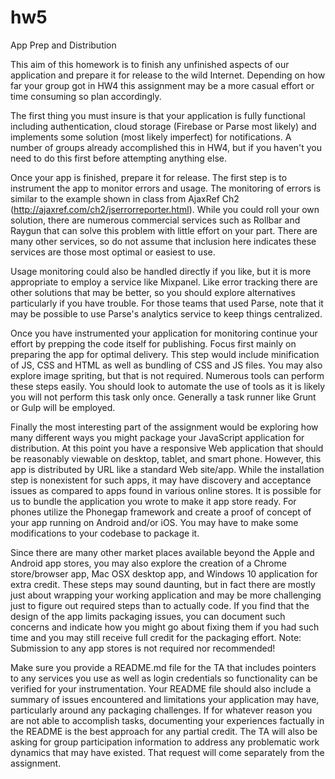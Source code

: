 # hw5
App Prep and Distribution

This aim of this homework is to finish any unfinished aspects of our application and prepare it for release to the wild Internet. Depending on how far your group got in HW4 this assignment may be a more casual effort or time consuming so plan accordingly.

The first thing you must insure is that your application is fully functional including authentication, cloud storage (Firebase or Parse most likely) and implements some solution (most likely imperfect) for notifications. A number of groups already accomplished this in HW4, but if you haven't you need to do this first before attempting anything else.

Once your app is finished, prepare it for release. The first step is to instrument the app to monitor errors and usage. The monitoring of errors is similar to the example shown in class from AjaxRef Ch2 (http://ajaxref.com/ch2/jserrorreporter.html). While you could roll your own solution, there are numerous commercial services such as Rollbar and Raygun that can solve this problem with little effort on your part. There are many other services, so do not assume that inclusion here indicates these services are those most optimal or easiest to use.

Usage monitoring could also be handled directly if you like, but it is more appropriate to employ a service like Mixpanel. Like error tracking there are other solutions that may be better, so you should explore alternatives particularly if you have trouble. For those teams that used Parse, note that it may be possible to use Parse's analytics service to keep things centralized.

Once you have instrumented your application for monitoring continue your effort by prepping the code itself for publishing. Focus first mainly on preparing the app for optimal delivery. This step would include minification of JS, CSS and HTML as well as bundling of CSS and JS files. You may also explore image spriting, but that is not required. Numerous tools can perform these steps easily. You should look to automate the use of tools as it is likely you will not perform this task only once. Generally a task runner like Grunt or Gulp will be employed.

Finally the most interesting part of the assignment would be exploring how many different ways you might package your JavaScript application for distribution. At this point you have a responsive Web application that should be reasonably viewable on desktop, tablet, and smart phone. However, this app is distributed by URL like a standard Web site/app. While the installation step is nonexistent for such apps, it may have discovery and acceptance issues as compared to apps found in various online stores. It is possible for us to bundle the application you wrote to make it app store ready. For phones utilize the Phonegap framework and create a proof of concept of your app running on Android and/or iOS. You may have to make some modifications to your codebase to package it.

Since there are many other market places available beyond the Apple and Android app stores, you may also explore the creation of a Chrome store/browser app, Mac OSX desktop app, and Windows 10 application for extra credit. These steps may sound daunting, but in fact there are mostly just about wrapping your working application and may be more challenging just to figure out required steps than to actually code. If you find that the design of the app limits packaging issues, you can document such concerns and indicate how you might go about fixing them if you had such time and you may still receive full credit for the packaging effort. Note: Submission to any app stores is not required nor recommended!

Make sure you provide a README.md file for the TA that includes pointers to any services you use as well as login credentials so functionality can be verified for your instrumentation. Your README file should also include a summary of issues encountered and limitations your application may have, particularly around any packaging challenges. If for whatever reason you are not able to accomplish tasks, documenting your experiences factually in the README is the best approach for any partial credit. The TA will also be asking for group participation information to address any problematic work dynamics that may have existed. That request will come separately from the assignment.
